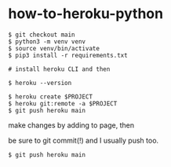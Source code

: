 # how-to-heroku-python

```
$ git checkout main
$ python3 -m venv venv
$ source venv/bin/activate
$ pip3 install -r requirements.txt

# install heroku CLI and then

$ heroku --version

$ heroku create $PROJECT
$ heroku git:remote -a $PROJECT
$ git push heroku main
```

make changes by adding to page, then

be sure to git commit(!) and I usually push too.

```
$ git push heroku main
```
